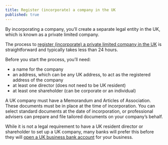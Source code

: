 ```yaml
---
title: Register (incorporate) a company in the UK
published: true
---
```

By incorporating a company, you’ll create a separate legal entity in the UK, which is known as a private limited company.

The process to [register (incorporate) a private limited company in the UK](https://www.gov.uk/register-a-company-online) is straightforward and typically takes less than 24 hours.
 
Before you start the process, you’ll need:
- a name for the company
- an address, which can be any UK address, to act as the registered address of the company
- at least one director (does not need to be UK resident)
- at least one shareholder (can be corporate or an individual)
 
A UK company must have a Memorandum and Articles of Association. These documents must be in place at the time of incorporation. You can select standard documents at the date of incorporation, or professional advisers can prepare and file tailored documents on your company’s behalf.

While it is not a legal requirement to have a UK resident director or shareholder to set up a UK company, many banks will prefer this before they will [open a UK business bank account](/us/setup-guide/open-a-business-account/) for your business.
